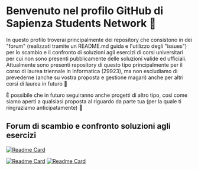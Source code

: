 # Benvenuto nel profilo GitHub di Sapienza Students Network 🎉

In questo profilo troverai principalmente dei repository che consistono in dei "forum" (realizzati tramite un README.md guida e l'utilizzo degli "issues") per lo scambio e il confronto di soluzioni agli esercizi di corsi universitari per cui non sono presenti pubblicamente delle soluzioni valide ed ufficiali. Attualmente sono presenti repository di questo tipo principalmente per il corso di laurea triennale in Informatica (29923), ma non escludiamo di prevederne (anche su vostra proposta e gestione magari) anche per altri corsi di laurea in futuro 👀

È possibile che in futuro seguiranno anche progetti di altro tipo, così come siamo aperti a qualsiasi proposta al riguardo da parte tua (per la quale ti ringraziamo anticipatamente) 🙂

## Forum di scambio e confronto soluzioni agli esercizi

[![Readme Card](https://github-readme-stats.vercel.app/api/pin/?username=sapienzastudentsnetwork&show_owner&repo=mmi2122&theme=radical)](https://github.com/sapienzastudentsnetwork/mmi2122)

[![Readme Card](https://github-readme-stats.vercel.app/api/pin/?username=sapienzastudentsnetwork&show_owner&repo=CP1-2223&theme=radical)](https://github.com/sapienzastudentsnetwork/CP1-2223) [![Readme Card](https://github-readme-stats.vercel.app/api/pin/?username=sapienzastudentsnetwork&show_owner&repo=algebra2223&theme=radical)](https://github.com/sapienzastudentsnetwork/algebra2223)
